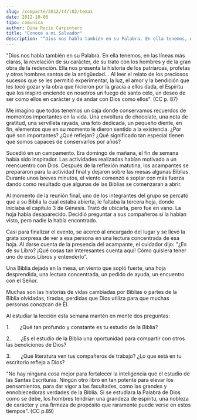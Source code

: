 ```yaml
---
slug: /comparte/2012/t4/l02/tema1
date: 2012-10-06
tipo: comunica
author: Dina Rocío Carpintero
title: "Conoce a mi Salvador"
description: "“Dios nos habla también en su Palabra. En ella tenemos, en las líneas más  claras, la revelación de su carácter, de su trato con los hombres y de la gran  obra de la redención. Ella nos presenta la historia de los patriarcas, profetas  y otros hombres santos de la antigüedad… ..."
---
```


"Dios nos habla también en su Palabra. En ella tenemos, en las líneas más claras, la revelación de su carácter, de su trato con los hombres y de la gran obra de la redención. Ella nos presenta la historia de los patriarcas, profetas y otros hombres santos de la antigüedad… Al leer el relato de los preciosos sucesos que se les permitió experimentar, la luz, el amor y la bendición que les tocó gozar y la obra que hicieron por la gracia a ellos dada, el Espíritu que los inspiró enciende en nosotros un fuego de santo celo, un deseo de ser como ellos en carácter y de andar con Dios como ellos". (CC p. 87)

Me imagino que todos tenemos un caja donde conservamos recuerdos de momentos importantes en la vida. Una envoltura de chocolate, una nota de gratitud, una servilleta rayada, una foto dedicada, un pequeño diente, en fin, elementos que en su momento le dieron sentido a la existencia. ¿Por qué son importantes? ¿Qué reflejan? ¿Qué significado tan especial tienen que somos capaces de conservarlos por años?

Sucedió en un campamento. Era domingo de mañana, el fin de semana había sido inspirador. Las actividades realizadas habían motivado a un reencuentro con Dios. Después de la reflexión matutina, los acampantes se prepararon para la actividad final y dejaron sobre las mesas algunas Biblias. Durante unos breves minutos, el viento comenzó a soplar con más fuerza dando como resultado que algunas de las Biblias se comenzaran a abrir.

Al momento de la reunión final, uno de los integrantes del grupo se percató que a su Biblia la cual estaba abierta, le faltaba la tercera hoja, donde iniciaba el capítulo 3 de Génesis. Trató de ubicarla, pero fue en vano. La hoja había desaparecido. Decidió preguntar a sus compañeros si la habían visto, pero nadie la había encontrado.

Casi para finalizar el evento, se acercó al encargado del lugar y se llevó la grata sorpresa de ver a esa persona en una lectura concentrada de esa hoja. Al darse cuenta de la presencia del acampante, el cuidador dijo: "¿Es de su Libro? ¡Qué cosas tan interesantes cuenta aquí! Cómo quisiera tener uno de esos Libros y entenderlo".

Una Biblia dejada en la mesa, un viento que sopló fuerte, una hoja desprendida, una lectura concentrada, un pedido de ayuda, un encuentro con el Señor.

Muchas son las historias de vidas cambiadas por Biblias o partes de la Biblia olvidadas, tiradas, perdidas que Dios utiliza para que muchas personas conozcan de Él.

Al estudiar la lección esta semana mantén en mente dos preguntas:

1.       ¿Qué tan profundo y constante es tu estudio de la Biblia?

2.       ¿Es el estudio de la Biblia una oportunidad para compartir con otros las bendiciones de Dios?

3.       ¿Qué literatura ven tus compañeros de trabajo? ¿Lo que está en tu escritorio refleja a Dios?

"No hay ninguna cosa mejor para fortalecer la inteligencia que el estudio de las Santas Escrituras. Ningún otro libro en tan potente para elevar los pensamientos, para dar vigor a las facultades, como las grandes y ennoblecedoras verdades de la Biblia. Si se estudiara la Palabra de Dios como se debe, los hombres tendrían una grandeza de espíritu, una nobleza de carácter y una firmeza de propósito que raramente puede verse en estos tiempos". (CC p.89)
